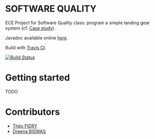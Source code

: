 SOFTWARE QUALITY
================

ECE Project for Software Quality class: program a simple landing gear system (cf. [Case study](https://github.com/theofidry/Software-Quality/blob/master/Case%20study.pdf)).

Javadoc available online [here](http://theofidry.github.io/Software-Quality).

Build with [Travis CI](https://travis-ci.org/theofidry/Software-Quality).

[![Build Status](https://travis-ci.org/theofidry/Software-Quality.svg?branch=master)](https://travis-ci.org/theofidry/Software-Quality)

# Getting started

TODO

# Contributors

* [Théo FIDRY](https://github.com/theofidry)
* [Dreena BISWAS](https://github.com/dreenabiswas)
